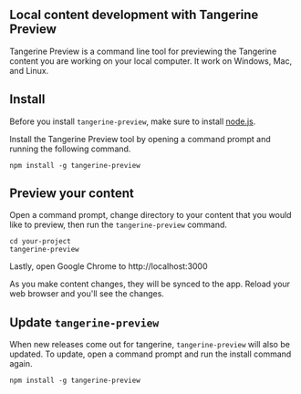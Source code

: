 ## Local content development with Tangerine Preview
Tangerine Preview is a command line tool for previewing the Tangerine content you are working on your local computer. It work on Windows, Mac, and Linux. 

## Install
Before you install `tangerine-preview`, make sure to install [node.js](https://nodejs.org/en/). 

Install the Tangerine Preview tool by opening a command prompt and running the following command.
```
npm install -g tangerine-preview
```

## Preview your content
Open a command prompt, change directory to your content that you would like to preview, then run the `tangerine-preview` command.

```
cd your-project
tangerine-preview
```

Lastly, open Google Chrome to http://localhost:3000

As you make content changes, they will be synced to the app. Reload your web browser and you'll see the changes.


## Update `tangerine-preview`
When new releases come out for tangerine, `tangerine-preview` will also be updated. To update, open a command prompt and run the install command again.

```
npm install -g tangerine-preview
```



